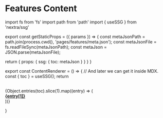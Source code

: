 # Features Content

<ContentRenderer/>

import fs from 'fs'
import path from 'path'
import { useSSG } from 'nextra/ssg'

export const getStaticProps = ({ params }) => {
  const metaJsonPath = path.join(process.cwd(), 'pages/features/meta.json');
  const metaJsonFile = fs.readFileSync(metaJsonPath);
  const metaJson = JSON.parse(metaJsonFile);
  
  return {
    props: {
      ssg: { 
        toc: metaJson 
      }
    }
  }
}

export const ContentRenderer = () => {
  // And later we can get it inside MDX.
  const { toc } = useSSG();
  return <div class="horizontal-align">
    <br/>
    <div class="grid-container">
      {Object.entries(toc).slice(1).map((entry) => (
        <a key={entry[0]} href={entry[0]}>
          <div class="grid-item rounded-lg">
            <strong>{entry[1]}</strong>
          </div>
        </a>
      ))}
    </div>
  </div>
}
